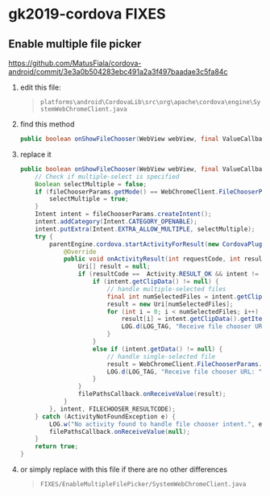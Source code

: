 # gk2019-cordova FIXES

## Enable multiple file picker
https://github.com/MatusFiala/cordova-android/commit/3e3a0b504283ebc491a2a3f497baadae3c5fa84c
1. edit this file:
	>`platforms\android\CordovaLib\src\org\apache\cordova\engine\SystemWebChromeClient.java`
1. find this method
	```java
	public boolean onShowFileChooser(WebView webView, final ValueCallback<Uri[]> filePathsCallback, final WebChromeClient.FileChooserParams fileChooserParams)
	```
1. replace it
	```java
	public boolean onShowFileChooser(WebView webView, final ValueCallback<Uri[]> filePathsCallback, final WebChromeClient.FileChooserParams fileChooserParams) {
		// Check if multiple-select is specified
        Boolean selectMultiple = false;
        if (fileChooserParams.getMode() == WebChromeClient.FileChooserParams.MODE_OPEN_MULTIPLE) {
            selectMultiple = true;
        }
        Intent intent = fileChooserParams.createIntent();
		intent.addCategory(Intent.CATEGORY_OPENABLE);
		intent.putExtra(Intent.EXTRA_ALLOW_MULTIPLE, selectMultiple);
        try {
            parentEngine.cordova.startActivityForResult(new CordovaPlugin() {
                @Override
                public void onActivityResult(int requestCode, int resultCode, Intent intent) {
                    Uri[] result = null;
                    if (resultCode ==  Activity.RESULT_OK && intent != null) {
                        if (intent.getClipData() != null) {
                            // handle multiple-selected files
                            final int numSelectedFiles = intent.getClipData().getItemCount();
                            result = new Uri[numSelectedFiles];
                            for (int i = 0; i < numSelectedFiles; i++) {
                                result[i] = intent.getClipData().getItemAt(i).getUri();
                                LOG.d(LOG_TAG, "Receive file chooser URL: " + result[i]);
                            }
                        }
                        else if (intent.getData() != null) {
                            // handle single-selected file
                            result = WebChromeClient.FileChooserParams.parseResult(resultCode, intent);
                            LOG.d(LOG_TAG, "Receive file chooser URL: " + result);
                        }
                    }
                    filePathsCallback.onReceiveValue(result);
                }
            }, intent, FILECHOOSER_RESULTCODE);
        } catch (ActivityNotFoundException e) {
            LOG.w("No activity found to handle file chooser intent.", e);
            filePathsCallback.onReceiveValue(null);
        }
        return true;
    }
	```
1. or simply replace with this file if there are no other differences
	>`FIXES/EnableMultipleFilePicker/SystemWebChromeClient.java`